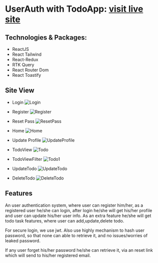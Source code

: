 # UserAuth with TodoApp: [visit live site](https://benevolent-bonbon-a47d48.netlify.app)

## Technologies & Packages:

* ReactJS
* React Tailwind
* React-Redux
* RTK Query
* React Router Dom
* React Toastify

## Site View

* Login
![Login](/public/site_view/login.PNG)

* Register
![Register](/public/site_view/Register.PNG)

* Reset Pass
![ResetPass](/public/site_view/resetPass.PNG)

* Home
![Home](/public/site_view/home.PNG)

* Update Profile
![UpdateProfile](/public/site_view/UpdateProfile.PNG)

* TodoView
![Todo](/public/site_view/todoView.PNG)

* TodoViewFilter
![Todo1](/public/site_view/todoView1.PNG)

* UpdateTodo
![UpdateTodo](/public/site_view/updateTodo.PNG)

* DeleteTodo
![DeleteTodo](/public/site_view/deleteTodo.PNG)

## Features
An user authentication system, where user can register him/her, as a registered user he/she can login, after login he/she will get his/her profile and user can update his/her user info. As an extra feature he/she will get todo task features, where user can add,update,delete todo.

For secure login, we use jwt. Also use highly mechanism to hash user password, so that none can able to retrieve it, and no issues/worries of leaked password.

If any user forget his/her password he/she can retrieve it, via an reset link which will send to his/her registered email.
